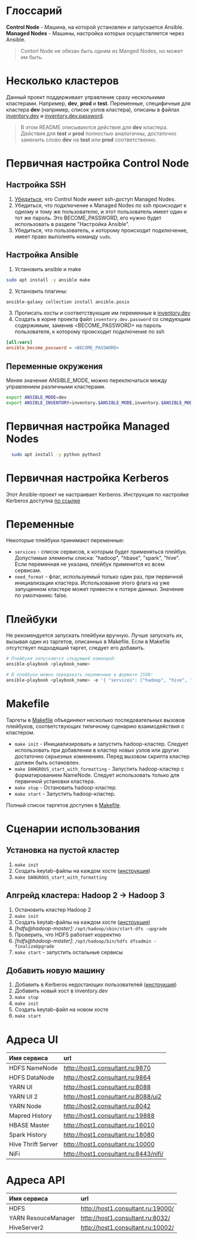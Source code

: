 # Глоссарий

**Control Node** - Машина, на которой установлен и запускается Ansible.  
**Managed Nodes** - Машины, настройка которых осуществляется через Ansible.

> Contorl Node не обязан быть одним из Manged Nodes, но может им быть.

# Несколько кластеров

Данный проект поддерживает управление сразу несколькими кластерами. Например, **dev**, **prod** и **test**.
Переменные, специфичные для кластера **dev** (например, список узлов кластера), описаны в файлах <u>[inventory.dev](./inventory.dev)</u> и <u>inventory.dev.password</u>.

> В этом README описываются действия для **dev** кластера. Действия для **test** и **prod** полностью аналогичны, достаточно заменить слово **dev** на **test** или **prod** соответственно.

# Первичная настройка Control Node

## Настройка SSH

1. [Убедиться](/doc/ubuntu_ssh.md), что Control Node имеет ssh-доступ Managed Nodes.
2. Убедиться, что подключение к Managed Nodes по ssh происходит к одному и тому же пользователю, и этот пользователь имеет один и тот же пароль. Это BECOME_PASSWORD, его нужно будет использовать в разделе "Настройка Ansible".
3. Убедиться, что пользователь, к которому происходит подключение, имеет право выполнять команду `sudo`.

## Настройка Ansible

1. Установить ansible и make

```bash
sudo apt install -y ansible make
```

2. Установить плагины:

```bash
ansible-galaxy collection install ansible.posix
```

3. Прописать хосты и соответствующие им переменные в [inventory.dev](./inventory.dev)
4. Создать в корне проекта файл `inventory.dev.password` со следующим содержимым, заменив <BECOME_PASSWORD> на пароль пользователя, к которому происходит подключение по ssh

```ini
[all:vars]
ansible_become_password = <BECOME_PASSWORD>
```

## Переменные окружения

Меняя значение ANSIBLE_MODE, можно переключаться между управлением различными кластерами.

```bash
export ANSIBLE_MODE=dev
export ANSIBLE_INVENTORY=inventory.$ANSIBLE_MODE,inventory.$ANSIBLE_MODE.password
```

# Первичная настройка Managed Nodes

```bash
  sudo apt install -y python python3
```

# Первичная настройка Kerberos

Этот Ansible-проект не настраивает Kerberos. Инструкция по настройке Kerberos доступна [по ссылке](./doc/kerberos.md#настройка-kdc)

# Переменные

Некоторые плейбуки принимают переменные:

- `services` - список сервисов, к которым будет применяться плейбук. Допустимые элементы списка: "hadoop", "hbase", "spark", "hive". Если переменная не указана, плейбук применится ко всем сервисам.
- `need_format` - флаг, используемый только один раз, при первичной инициализации кластера. Использование этого флага на уже запущенном кластере может привести к потере данных. Значение по умолчанию: false.

# Плейбуки

Не рекомендуется запускать плейбуки вручную. Лучше запускать их, вызывая один из таргетов, описанных в Makefile. Если в Makefile отсутствует подходящий таргет, следует его добавить.

```bash
# Плейбуки запускаются следующей командой:
ansible-playbook <playbook_name>

# В плейбуки можно передавать переменные в формате JSON:
ansible-playbook <playbook_name> -e '{ "services": ["hadoop", "hive", "spark"], "need_format": false }'
```

# Makefile

Таргеты в [Makefile](./Makefile) объединяют несколько последовательных вызовов плейбуков, соответствующих типичному сценарию взаимодействия с кластером.

- `make init` - Инициализировать и запустить hadoop-кластер. Следует использовать при добавлении в кластер новых узлов или других достаточно серьезных изменениях. Перед вызовом скрипта кластер должен быть остановлен.
- `make DANGROUS_start_with_formatting` - Запустить hadoop-кластер с форматированием NameNode. Следует использовать только для первичной установки кластера.
- `make stop` - Остановить hadoop-кластер.
- `make start` - Запустить hadoop-кластер.

Полный список таргетов доступен в [Makefile](./Makefile).

# Сценарии использования

## Установка на пустой кластер

1. `make init`
2. Создать keytab-файлы на каждом хосте ([инструкция](./doc/kerberos.md#создание-keytab-ов))
3. `make DANGROUS_start_with_formatting`

## Апгрейд кластера: Hadoop 2 -> Hadoop 3

1. Остановить кластер Hadoop 2
2. `make init`
3. Создать keytab-файлы на каждом хосте ([инструкция](./doc/kerberos.md#создание-keytab-ов))
4. _[hdfs@hadoop-master]:_ `/opt/hadoop/sbin/start-dfs -upgrade`
5. Проверить, что HDFS работает корректно
6. _[hdfs@hadoop-master]:_ `/opt/hadoop/bin/hdfs dfsadmin -finalizeUpgrade`
7. `make start` - запустить остальные сервисы

## Добавить новую машину

1. Добавить в Kerberos недостающих пользователей ([инструкция](./doc/kerberos.md#создание-пользователей))
2. Добавить новый хост в inventory.dev
3. `make stop`
4. `make init`
5. Создать keytab-файл на новом хосте
6. `make start`

# Адреса UI

| Имя сервиса        | url                                   |
| :----------------- | :------------------------------------ |
| HDFS NameNode      | http://host1.consultant.ru:9870       |
| HDFS DataNode      | http://host2.consultant.ru:9864       |
| YARN UI            | http://host1.consultant.ru:8088       |
| YARN UI 2          | http://host1.consultant.ru:8088/ui2   |
| YARN Node          | http://host2.consultant.ru:8042       |
| Mapred History     | http://host1.consultant.ru:19888      |
| HBASE Master       | http://host1.consultant.ru:16010      |
| Spark History      | http://host1.consultant.ru:18080      |
| Hive Thrift Server | http://host1.consultant.ru:10000      |
| NiFi               | http://host1.consultant.ru:8443/nifi/ |

# Адреса API

| Имя сервиса         | url                               |
| :------------------ | :-------------------------------- |
| HDFS                | http://host1.consultant.ru:19000/ |
| YARN ResouceManager | http://host1.consultant.ru:8032/  |
| HiveServer2         | http://host1.consultant.ru:10002/ |
